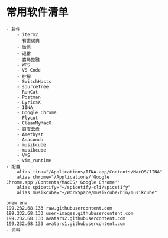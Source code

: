 # 常用软件清单

    - 软件
        - iterm2
        - 有道词典
        - 微信
        - 迅雷
        - 喜马拉雅
        - WPS
        - VS Code
        - 柠檬
        - SwitchHosts
        - sourceTree 
        - RunCat
        - Postman
        - LyricsX
        - IINA
        - Google Chrome
        - Flycut
        - CleanMyMacX
        - 百度云盘
        - Amethyst
        - Anaconda
        - musikcube
        - musikcube 
        - VMS
        - vim_runtime
    - 配置
        alias iina="/Applications/IINA.app/Contents/MacOS/IINA"
        alias chrome="/Applications/'Google Chrome.app'/Contents/MacOS/'Google Chrome'"
        alias spicetify="~/spicetify-cli/spicetify"
        alias musikcube="~/WorkSpace/musikcube/bin/musikcube"

    brew env
    199.232.68.133 raw.githubusercontent.com
    199.232.68.133 user-images.githubusercontent.com
    199.232.68.133 avatars2.githubusercontent.com
    199.232.68.133 avatars1.githubusercontent.com 
    - 资料

